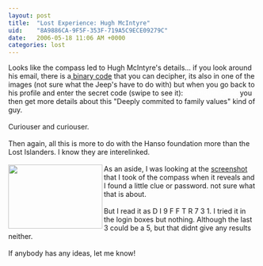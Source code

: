 ```yaml
---
layout: post
title:  "Lost Experience: Hugh McIntyre"
uid:	"8A9886CA-9F5F-353F-719A5C9ECE09279C"
date:   2006-05-18 11:06 AM +0000
categories: lost
---
```

Looks like the compass led to Hugh McIntyre's details... if you look around his email, there is a<a href="http://www.letyourcompassguideyou.com/usr/pthompso/mail/INBOX" target="_blank"> binary code</a> that you can decipher, its also in one of the images (not sure what the Jeep's have to do with) but when you go back to his profile and enter the secret code (swipe to see it): <font color="white"> the mouth piece </font> you then get more details about this &quot;Deeply commited to family values&quot; kind of guy.<br /><br />Curiouser and curiouser.<br /><br />Then again, all this is more to do with the Hanso foundation more than the Lost Islanders. I know they are interelinked.<br /><br /><img width="190" height="129" align="left" alt="" src="/UserFiles/Image/compass_password.png" />As an aside, I was looking at the <a target="_blank" href="/UserFiles/Image/lostClue4.png">screenshot </a>that I took of the compass when it reveals and I found a little clue or password. not sure what that is about.<br /><br />But I read it as D I 9 F F T R 7 3 1. I tried it in the login boxes but nothing. Although the last 3 could be a 5, but that didnt give any results neither.<br /><br />If anybody has any ideas, let me know!